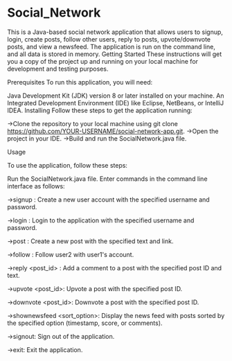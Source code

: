 # Social_Network
This is a Java-based social network application that allows users to signup, login, create posts, follow other users, reply to posts, upvote/downvote posts, and view a newsfeed. The application is run on the command line, and all data is stored in memory.
Getting Started
These instructions will get you a copy of the project up and running on your local machine for development and testing purposes.

Prerequisites
To run this application, you will need:

Java Development Kit (JDK) version 8 or later installed on your machine.
An Integrated Development Environment (IDE) like Eclipse, NetBeans, or IntelliJ IDEA.
Installing
Follow these steps to get the application running:

->Clone the repository to your local machine using git clone https://github.com/YOUR-USERNAME/social-network-app.git.
->Open the project in your IDE.
->Build and run the SocialNetwork.java file.

Usage

To use the application, follow these steps:

Run the SocialNetwork.java file.
Enter commands in the command line interface as follows:

->signup <username> <password>: Create a new user account with the specified username and password.

->login <username> <password>: Login to the application with the specified username and password.

->post <text> <link>: Create a new post with the specified text and link.

->follow <username1> <username2>: Follow user2 with user1's account.

->reply <post_id> <text>: Add a comment to a post with the specified post ID and text.

->upvote <post_id>: Upvote a post with the specified post ID.

->downvote <post_id>: Downvote a post with the specified post ID.

->shownewsfeed <sort_option>: Display the news feed with posts sorted by the specified option (timestamp, score, or comments).

->signout: Sign out of the application.

->exit: Exit the application.
